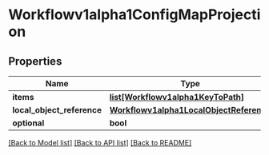 # Workflowv1alpha1ConfigMapProjection

## Properties
Name | Type | Description | Notes
------------ | ------------- | ------------- | -------------
**items** | [**list[Workflowv1alpha1KeyToPath]**](Workflowv1alpha1KeyToPath.md) |  | [optional] 
**local_object_reference** | [**Workflowv1alpha1LocalObjectReference**](Workflowv1alpha1LocalObjectReference.md) |  | [optional] 
**optional** | **bool** |  | [optional] 

[[Back to Model list]](../README.md#documentation-for-models) [[Back to API list]](../README.md#documentation-for-api-endpoints) [[Back to README]](../README.md)


